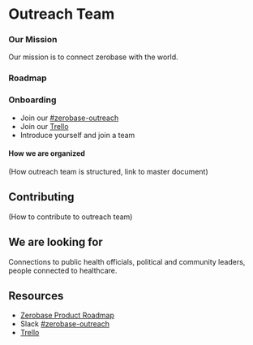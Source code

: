 # Outreach Team

### Our Mission
Our mission is to connect zerobase with the world.

### Roadmap

### Onboarding
* Join our [#zerobase-outreach](https://necsi-edu.slack.com/archives/C011KJJH1NJ)
* Join our [Trello](https://trello.com/invite/b/8XKVwVeQ/f2c5a1373921e530b7a05a07191a815a/outreach-materials)
* Introduce yourself and join a team

#### How we are organized
(How outreach team is structured, link to master document)

## Contributing
(How to contribute to outreach team)

## We are looking for
Connections to public health officials, political and community leaders, people connected to healthcare.

## Resources
* [Zerobase Product Roadmap](https://github.com/zerobase-io/smart-tracing/wiki/Product-Roadmap)
* Slack [#zerobase-outreach](https://necsi-edu.slack.com/archives/C011KJJH1NJ)
* [Trello](https://trello.com/b/8XKVwVeQ/outreach-materials)
